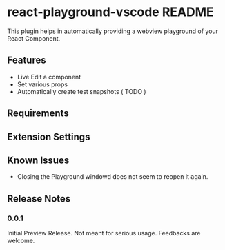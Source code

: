 # react-playground-vscode README

This plugin helps in automatically providing a webview playground of your React Component.

## Features

* Live Edit a component
* Set various props
* Automatically create test snapshots ( TODO )


## Requirements



## Extension Settings


## Known Issues

* Closing the Playground windowd does not seem to reopen it again.

## Release Notes


### 0.0.1

Initial Preview Release. Not meant for serious usage. Feedbacks are welcome.

